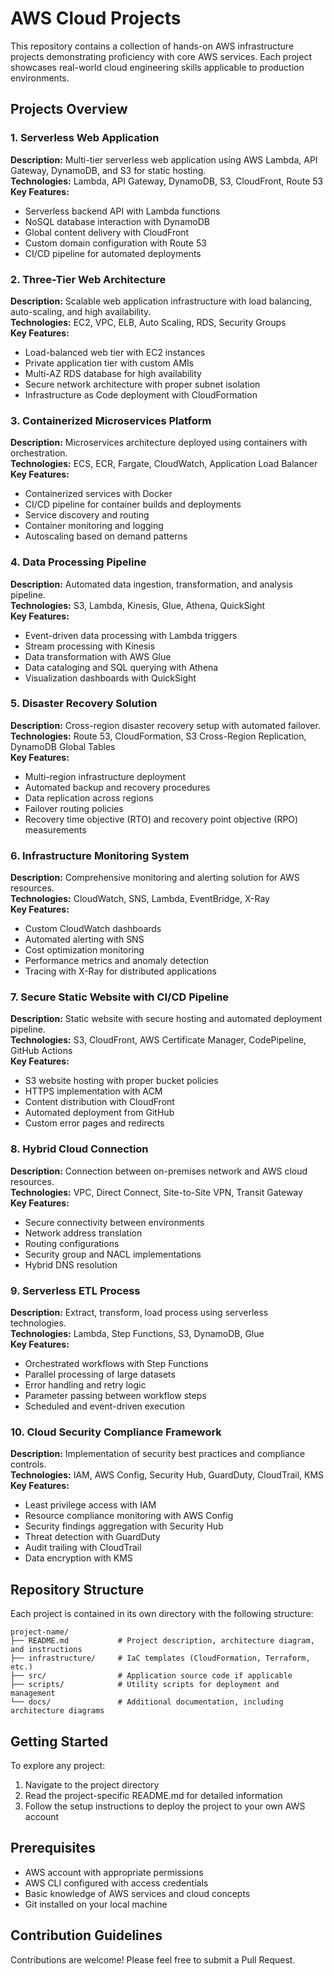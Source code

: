 # AWS Cloud Projects

This repository contains a collection of hands-on AWS infrastructure projects demonstrating proficiency with core AWS services. Each project showcases real-world cloud engineering skills applicable to production environments.

## Projects Overview

### 1. Serverless Web Application
**Description:** Multi-tier serverless web application using AWS Lambda, API Gateway, DynamoDB, and S3 for static hosting.  
**Technologies:** Lambda, API Gateway, DynamoDB, S3, CloudFront, Route 53  
**Key Features:**
- Serverless backend API with Lambda functions
- NoSQL database interaction with DynamoDB
- Global content delivery with CloudFront
- Custom domain configuration with Route 53
- CI/CD pipeline for automated deployments

### 2. Three-Tier Web Architecture
**Description:** Scalable web application infrastructure with load balancing, auto-scaling, and high availability.  
**Technologies:** EC2, VPC, ELB, Auto Scaling, RDS, Security Groups  
**Key Features:**
- Load-balanced web tier with EC2 instances
- Private application tier with custom AMIs
- Multi-AZ RDS database for high availability
- Secure network architecture with proper subnet isolation
- Infrastructure as Code deployment with CloudFormation

### 3. Containerized Microservices Platform
**Description:** Microservices architecture deployed using containers with orchestration.  
**Technologies:** ECS, ECR, Fargate, CloudWatch, Application Load Balancer  
**Key Features:**
- Containerized services with Docker
- CI/CD pipeline for container builds and deployments
- Service discovery and routing
- Container monitoring and logging
- Autoscaling based on demand patterns

### 4. Data Processing Pipeline
**Description:** Automated data ingestion, transformation, and analysis pipeline.  
**Technologies:** S3, Lambda, Kinesis, Glue, Athena, QuickSight  
**Key Features:**
- Event-driven data processing with Lambda triggers
- Stream processing with Kinesis
- Data transformation with AWS Glue
- Data cataloging and SQL querying with Athena
- Visualization dashboards with QuickSight

### 5. Disaster Recovery Solution
**Description:** Cross-region disaster recovery setup with automated failover.  
**Technologies:** Route 53, CloudFormation, S3 Cross-Region Replication, DynamoDB Global Tables  
**Key Features:**
- Multi-region infrastructure deployment
- Automated backup and recovery procedures
- Data replication across regions
- Failover routing policies
- Recovery time objective (RTO) and recovery point objective (RPO) measurements

### 6. Infrastructure Monitoring System
**Description:** Comprehensive monitoring and alerting solution for AWS resources.  
**Technologies:** CloudWatch, SNS, Lambda, EventBridge, X-Ray  
**Key Features:**
- Custom CloudWatch dashboards
- Automated alerting with SNS
- Cost optimization monitoring
- Performance metrics and anomaly detection
- Tracing with X-Ray for distributed applications

### 7. Secure Static Website with CI/CD Pipeline
**Description:** Static website with secure hosting and automated deployment pipeline.  
**Technologies:** S3, CloudFront, AWS Certificate Manager, CodePipeline, GitHub Actions  
**Key Features:**
- S3 website hosting with proper bucket policies
- HTTPS implementation with ACM
- Content distribution with CloudFront
- Automated deployment from GitHub
- Custom error pages and redirects

### 8. Hybrid Cloud Connection
**Description:** Connection between on-premises network and AWS cloud resources.  
**Technologies:** VPC, Direct Connect, Site-to-Site VPN, Transit Gateway  
**Key Features:**
- Secure connectivity between environments
- Network address translation
- Routing configurations
- Security group and NACL implementations
- Hybrid DNS resolution

### 9. Serverless ETL Process
**Description:** Extract, transform, load process using serverless technologies.  
**Technologies:** Lambda, Step Functions, S3, DynamoDB, Glue  
**Key Features:**
- Orchestrated workflows with Step Functions
- Parallel processing of large datasets
- Error handling and retry logic
- Parameter passing between workflow steps
- Scheduled and event-driven execution

### 10. Cloud Security Compliance Framework
**Description:** Implementation of security best practices and compliance controls.  
**Technologies:** IAM, AWS Config, Security Hub, GuardDuty, CloudTrail, KMS  
**Key Features:**
- Least privilege access with IAM
- Resource compliance monitoring with AWS Config
- Security findings aggregation with Security Hub
- Threat detection with GuardDuty
- Audit trailing with CloudTrail
- Data encryption with KMS

## Repository Structure

Each project is contained in its own directory with the following structure:
```
project-name/
├── README.md           # Project description, architecture diagram, and instructions
├── infrastructure/     # IaC templates (CloudFormation, Terraform, etc.)
├── src/                # Application source code if applicable
├── scripts/            # Utility scripts for deployment and management
└── docs/               # Additional documentation, including architecture diagrams
```

## Getting Started

To explore any project:

1. Navigate to the project directory
2. Read the project-specific README.md for detailed information
3. Follow the setup instructions to deploy the project to your own AWS account

## Prerequisites

- AWS account with appropriate permissions
- AWS CLI configured with access credentials
- Basic knowledge of AWS services and cloud concepts
- Git installed on your local machine

## Contribution Guidelines

Contributions are welcome! Please feel free to submit a Pull Request.


